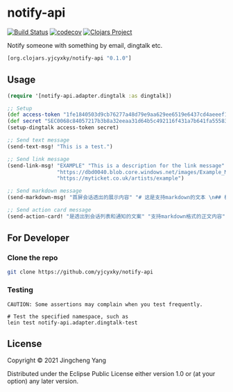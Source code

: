 # notify-api
[![Build Status](https://travis-ci.org//.svg?branch=master)](https://travis-ci.org//)
[![codecov](https://codecov.io/gh///branch/master/graph/badge.svg)](https://codecov.io/gh//)
[![Clojars Project](https://img.shields.io/clojars/v/org.clojars.yjcyxky/notify-api.svg)](https://clojars.org/org.clojars.yjcyxky/notify-api)

Notify someone with something by email, dingtalk etc.

```clj
[org.clojars.yjcyxky/notify-api "0.1.0"]
```

## Usage

```clojure
(require '[notify-api.adapter.dingtalk :as dingtalk])

;; Setup
(def access-token "1fe1840503d9cb76277a48d79e9aa629ee6519e6437cd4aeeef194659ef4703a")
(def secret "SEC0068c84057217b3b8a32eeaa31d64b5c492116f431a7b641fa5558380661c81b")
(setup-dingtalk access-token secret)

;; Send text message
(send-text-msg! "This is a test.")

;; Send link message
(send-link-msg! "EXAMPLE" "This is a description for the link message" 
                "https://dbd0040.blob.core.windows.net/images/Example_MyTicket.jpg" 
                "https://myticket.co.uk/artists/example")

;; Send markdown message
(send-markdown-msg! "首屏会话透出的展示内容" "# 这是支持markdown的文本 \n## 标题2  \n* 列表1 \n![alt 啊](https://img.alicdn.com/tps/TB1XLjqNVXXXXc4XVXXXXXXXXXX-170-64.png)")

;; Send action card message
(send-action-card! "是透出到会话列表和通知的文案" "支持markdown格式的正文内容" "查看详情" "https://open.dingtalk.com")

```

## For Developer

### Clone the repo

```bash
git clone https://github.com/yjcyxky/notify-api
```

### Testing

`CAUTION: Some assertions may complain when you test frequently.`

```
# Test the specified namespace, such as 
lein test notify-api.adapter.dingtalk-test
```

## License

Copyright © 2021 Jingcheng Yang

Distributed under the Eclipse Public License either version 1.0 or (at
your option) any later version.
